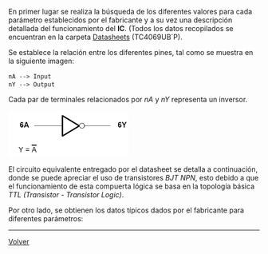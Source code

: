 
En primer lugar se realiza la búsqueda de los diferentes valores para cada parámetro establecidos por el fabricante y  a su vez una descripción detallada del funcionamiento del **IC**. (Todos los datos recopilados se encuentran en la carpeta [Datasheets](https://github.com/juamorenogo/Digital_2024_2/tree/1c44c5a6ecf68e097588859868e095a7c471f29c/Datasheets/Lab_01) (TC4069UB´P).

Se establece la relación entre los diferentes pines, tal como se muestra en la siguiente imagen:

	nA --> Input
	nY --> Output



Cada par de terminales relacionados por _nA_ y _nY_ representa un inversor.

![](Imagenes/Im3.png)

El circuito equivalente entregado por el datasheet se detalla a continuación, donde se puede apreciar el uso de transistores _BJT NPN_, esto debido a que el funcionamiento de esta compuerta lógica se basa en la topología básica _TTL (Transistor - Transistor Logic)_.


Por otro lado, se obtienen los datos típicos dados por el fabricante para diferentes parámetros:




---

[Volver](https://github.com/juamorenogo/Digital_2024_2/tree/main/Lab_01/SN70LS04)